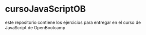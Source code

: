 # cursoJavaScriptOB
este repositorio contiene los ejercicios para entregar en el curso de JavaScript de OpenBootcamp
